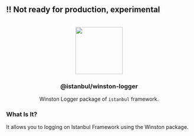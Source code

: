 
## !! Not ready for production, experimental

<p align="center">
<br>
<img src="https://avatars.githubusercontent.com/u/108695351?s=200&v=4" width="128" height="128">
</p>
<h3 align="center">@istanbul/winston-logger</h3>
<p align="center">
  Winston Logger package of <code>istanbul</code> framework. 
</p>

### What Is It?

It allows you to logging on Istanbul Framework using the Winston package.